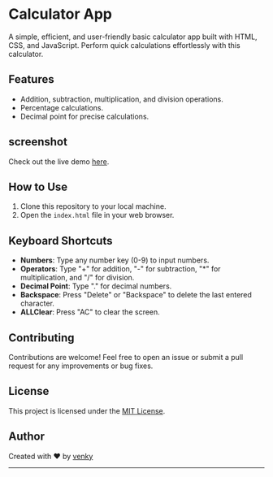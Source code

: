 # Calculator App

A simple, efficient, and user-friendly basic calculator app built with HTML, CSS, and JavaScript. Perform quick calculations effortlessly with this calculator.

## Features

- Addition, subtraction, multiplication, and division operations.
- Percentage calculations.
- Decimal point for precise calculations.

## screenshot

Check out the live demo [here](https://venka/Desktop/%2302Calculator/).

## How to Use

1. Clone this repository to your local machine.
2. Open the `index.html` file in your web browser.

## Keyboard Shortcuts

- **Numbers**: Type any number key (0-9) to input numbers.
- **Operators**: Type "+" for addition, "-" for subtraction, "\*" for multiplication, and "/" for division.
- **Decimal Point**: Type "." for decimal numbers.
- **Backspace**: Press "Delete" or "Backspace" to delete the last entered character.
- **ALLClear**: Press "AC" to clear the screen.

## Contributing

Contributions are welcome! Feel free to open an issue or submit a pull request for any improvements or bug fixes.

## License

This project is licensed under the [MIT License](LICENSE).

## Author

Created with ❤️ by [venky](https://github.com/venkateshadhikari)

---
